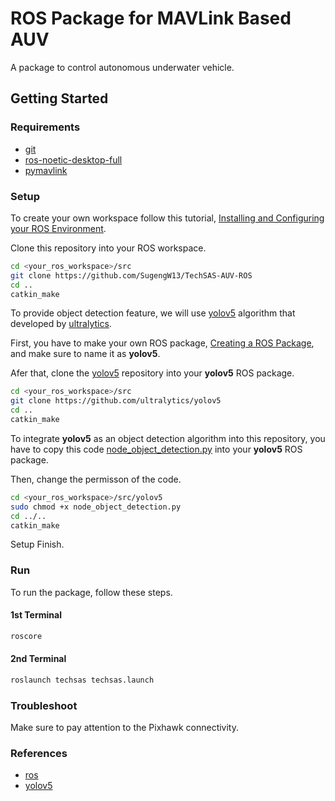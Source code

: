 # ROS Package for MAVLink Based AUV

A package to control autonomous underwater vehicle.

## Getting Started

### Requirements

- [git](https://git-scm.com/downloads)
- [ros-noetic-desktop-full](http://wiki.ros.org/noetic/Installation)
- [pymavlink](https://www.ardusub.com/developers/pymavlink.html)

### Setup

To create your own workspace follow this tutorial, [Installing and Configuring your ROS Environment](http://wiki.ros.org/ROS/Tutorials/InstallingandConfiguringROSEnvironment).

Clone this repository into your ROS workspace.

```bash
cd <your_ros_workspace>/src
git clone https://github.com/SugengW13/TechSAS-AUV-ROS
cd ..
catkin_make
```

To provide object detection feature, we will use [yolov5](https://github.com/ultralytics/yolov5) algorithm that developed by [ultralytics](https://ultralytics.com).

First, you have to make your own ROS package, [Creating a ROS Package](http://wiki.ros.org/ROS/Tutorials/CreatingPackage), and make sure to name it as <b>yolov5</b>.

Afer that, clone the [yolov5](https://github.com/ultralytics/yolov5) repository into your <b>yolov5</b> ROS package.

```bash
cd <your_ros_workspace>/src
git clone https://github.com/ultralytics/yolov5
cd ..
catkin_make
```

To integrate <b>yolov5</b> as an object detection algorithm into this repository, you have to copy this code [node_object_detection.py](https://github.com/SugengW13/YOLO-V5-ROS/blob/main/node_object_detection.py) into your <b>yolov5</b> ROS package.

Then, change the permisson of the code.

```bash
cd <your_ros_workspace>/src/yolov5
sudo chmod +x node_object_detection.py
cd ../..
catkin_make
```

Setup Finish.

### Run

To run the package, follow these steps.

#### 1st Terminal

```bash
roscore
```

#### 2nd Terminal

```bash
roslaunch techsas techsas.launch
```

### Troubleshoot

Make sure to pay attention to the Pixhawk connectivity.

### References
- [ros](https://www.ros.org/)
- [yolov5](https://github.com/ultralytics/yolov5)
